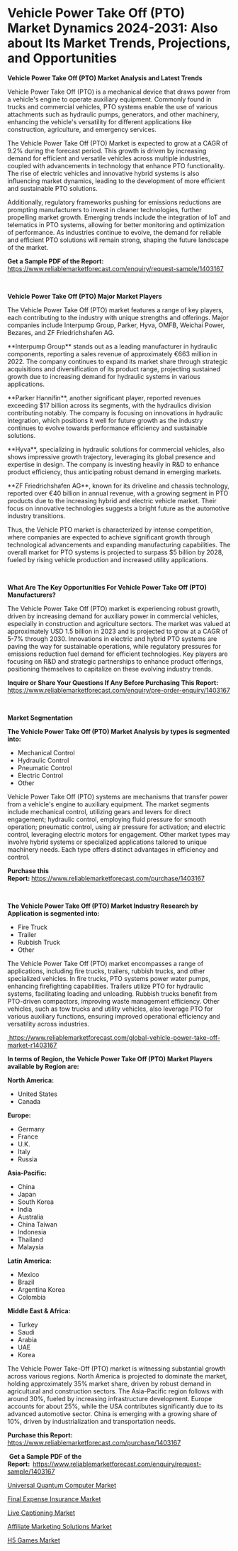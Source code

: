 <p><h1>Vehicle Power Take Off (PTO) Market Dynamics 2024-2031: Also about Its Market Trends, Projections, and Opportunities</h1></p><p><strong>Vehicle Power Take Off (PTO) Market Analysis and Latest Trends</strong></p>
<p><p>Vehicle Power Take Off (PTO) is a mechanical device that draws power from a vehicle's engine to operate auxiliary equipment. Commonly found in trucks and commercial vehicles, PTO systems enable the use of various attachments such as hydraulic pumps, generators, and other machinery, enhancing the vehicle's versatility for different applications like construction, agriculture, and emergency services.</p><p>The Vehicle Power Take Off (PTO) Market is expected to grow at a CAGR of 9.2% during the forecast period. This growth is driven by increasing demand for efficient and versatile vehicles across multiple industries, coupled with advancements in technology that enhance PTO functionality. The rise of electric vehicles and innovative hybrid systems is also influencing market dynamics, leading to the development of more efficient and sustainable PTO solutions.</p><p>Additionally, regulatory frameworks pushing for emissions reductions are prompting manufacturers to invest in cleaner technologies, further propelling market growth. Emerging trends include the integration of IoT and telematics in PTO systems, allowing for better monitoring and optimization of performance. As industries continue to evolve, the demand for reliable and efficient PTO solutions will remain strong, shaping the future landscape of the market.</p></p>
<p><strong>Get a Sample PDF of the Report:&nbsp;</strong> <a href="https://www.reliablemarketforecast.com/enquiry/request-sample/1403167?utm_campaign=1805&utm_medium=2&utm_source=Github&utm_content=ia&utm_term=23102024&utm_id=vehicle-power-take-off-pto">https://www.reliablemarketforecast.com/enquiry/request-sample/1403167</a></p>
<p>&nbsp;</p>
<p><strong>Vehicle Power Take Off (PTO) Major Market Players</strong></p>
<p><p>The Vehicle Power Take Off (PTO) market features a range of key players, each contributing to the industry with unique strengths and offerings. Major companies include Interpump Group, Parker, Hyva, OMFB, Weichai Power, Bezares, and ZF Friedrichshafen AG.</p><p>**Interpump Group** stands out as a leading manufacturer in hydraulic components, reporting a sales revenue of approximately €663 million in 2022. The company continues to expand its market share through strategic acquisitions and diversification of its product range, projecting sustained growth due to increasing demand for hydraulic systems in various applications.</p><p>**Parker Hannifin**, another significant player, reported revenues exceeding $17 billion across its segments, with the hydraulics division contributing notably. The company is focusing on innovations in hydraulic integration, which positions it well for future growth as the industry continues to evolve towards performance efficiency and sustainable solutions.</p><p>**Hyva**, specializing in hydraulic solutions for commercial vehicles, also shows impressive growth trajectory, leveraging its global presence and expertise in design. The company is investing heavily in R&D to enhance product efficiency, thus anticipating robust demand in emerging markets.</p><p>**ZF Friedrichshafen AG**, known for its driveline and chassis technology, reported over €40 billion in annual revenue, with a growing segment in PTO products due to the increasing hybrid and electric vehicle market. Their focus on innovative technologies suggests a bright future as the automotive industry transitions.</p><p>Thus, the Vehicle PTO market is characterized by intense competition, where companies are expected to achieve significant growth through technological advancements and expanding manufacturing capabilities. The overall market for PTO systems is projected to surpass $5 billion by 2028, fueled by rising vehicle production and increased utility applications.</p></p>
<p>&nbsp;</p>
<p><strong>What Are The Key Opportunities For Vehicle Power Take Off (PTO) Manufacturers?</strong></p>
<p><p>The Vehicle Power Take Off (PTO) market is experiencing robust growth, driven by increasing demand for auxiliary power in commercial vehicles, especially in construction and agriculture sectors. The market was valued at approximately USD 1.5 billion in 2023 and is projected to grow at a CAGR of 5-7% through 2030. Innovations in electric and hybrid PTO systems are paving the way for sustainable operations, while regulatory pressures for emissions reduction fuel demand for efficient technologies. Key players are focusing on R&D and strategic partnerships to enhance product offerings, positioning themselves to capitalize on these evolving industry trends.</p></p>
<p><strong>Inquire or Share Your Questions If Any Before Purchasing This Report:</strong> <a href="https://www.reliablemarketforecast.com/enquiry/pre-order-enquiry/1403167?utm_campaign=1805&utm_medium=2&utm_source=Github&utm_content=ia&utm_term=23102024&utm_id=vehicle-power-take-off-pto">https://www.reliablemarketforecast.com/enquiry/pre-order-enquiry/1403167</a></p>
<p>&nbsp;</p>
<p><strong>Market Segmentation</strong></p>
<p><strong>The Vehicle Power Take Off (PTO) Market Analysis by types is segmented into:</strong></p>
<p><ul><li>Mechanical Control</li><li>Hydraulic Control</li><li>Pneumatic Control</li><li>Electric Control</li><li>Other</li></ul></p>
<p><p>Vehicle Power Take Off (PTO) systems are mechanisms that transfer power from a vehicle's engine to auxiliary equipment. The market segments include mechanical control, utilizing gears and levers for direct engagement; hydraulic control, employing fluid pressure for smooth operation; pneumatic control, using air pressure for activation; and electric control, leveraging electric motors for engagement. Other market types may involve hybrid systems or specialized applications tailored to unique machinery needs. Each type offers distinct advantages in efficiency and control.</p></p>
<p><strong>Purchase this Report:&nbsp;</strong><a href="https://www.reliablemarketforecast.com/purchase/1403167?utm_campaign=1805&utm_medium=2&utm_source=Github&utm_content=ia&utm_term=23102024&utm_id=vehicle-power-take-off-pto">https://www.reliablemarketforecast.com/purchase/1403167</a></p>
<p>&nbsp;</p>
<p><strong>The Vehicle Power Take Off (PTO) Market Industry Research by Application is segmented into:</strong></p>
<p><ul><li>Fire Truck</li><li>Trailer</li><li>Rubbish Truck</li><li>Other</li></ul></p>
<p><p>The Vehicle Power Take Off (PTO) market encompasses a range of applications, including fire trucks, trailers, rubbish trucks, and other specialized vehicles. In fire trucks, PTO systems power water pumps, enhancing firefighting capabilities. Trailers utilize PTO for hydraulic systems, facilitating loading and unloading. Rubbish trucks benefit from PTO-driven compactors, improving waste management efficiency. Other vehicles, such as tow trucks and utility vehicles, also leverage PTO for various auxiliary functions, ensuring improved operational efficiency and versatility across industries.</p></p>
<p><a href="https://www.reliablemarketforecast.com/global-vehicle-power-take-off-market-r1403167?utm_campaign=1805&utm_medium=2&utm_source=Github&utm_content=ia&utm_term=23102024&utm_id=vehicle-power-take-off-pto">&nbsp;https://www.reliablemarketforecast.com/global-vehicle-power-take-off-market-r1403167</a></p>
<p><strong>In terms of Region, the Vehicle Power Take Off (PTO) Market Players available by Region are:</strong></p>
<p>
    <p> <strong> North America: </strong>
        <ul>
            <li>United States</li>
            <li>Canada</li>
        </ul>
        </p> 
    <p> <strong> Europe: </strong>
        <ul>
            <li>Germany</li>
            <li>France</li>
            <li>U.K.</li>
            <li>Italy</li>
            <li>Russia</li>
        </ul>
        </p> 
    <p> <strong> Asia-Pacific: </strong>
        <ul>
            <li>China</li>
            <li>Japan</li>
            <li>South Korea</li>
            <li>India</li>
            <li>Australia</li>
            <li>China Taiwan</li>
            <li>Indonesia</li>
            <li>Thailand</li>
            <li>Malaysia</li>
        </ul>
        </p> 
    <p> <strong> Latin America: </strong>
        <ul>
            <li>Mexico</li>
            <li>Brazil</li>
            <li>Argentina Korea</li>
            <li>Colombia</li>
        </ul>
        </p> 
    <p> <strong> Middle East & Africa: </strong>
        <ul>
            <li>Turkey</li>
            <li>Saudi</li>
            <li>Arabia</li>
            <li>UAE</li>
            <li>Korea</li>
        </ul>
    </p>
    </p>
<p><p>The Vehicle Power Take-Off (PTO) market is witnessing substantial growth across various regions. North America is projected to dominate the market, holding approximately 35% market share, driven by robust demand in agricultural and construction sectors. The Asia-Pacific region follows with around 30%, fueled by increasing infrastructure development. Europe accounts for about 25%, while the USA contributes significantly due to its advanced automotive sector. China is emerging with a growing share of 10%, driven by industrialization and transportation needs.</p></p>
<p><strong>Purchase this Report: </strong><a href="https://www.reliablemarketforecast.com/purchase/1403167?utm_campaign=1805&utm_medium=2&utm_source=Github&utm_content=ia&utm_term=23102024&utm_id=vehicle-power-take-off-pto">https://www.reliablemarketforecast.com/purchase/1403167</a></p>
<p>&nbsp;<strong>Get a Sample PDF of the Report:&nbsp;&nbsp;</strong><a href="https://www.reliablemarketforecast.com/enquiry/request-sample/1403167?utm_campaign=1805&utm_medium=2&utm_source=Github&utm_content=ia&utm_term=23102024&utm_id=vehicle-power-take-off-pto">https://www.reliablemarketforecast.com/enquiry/request-sample/1403167</a></p>
<p><strong></strong></p>
<p><p><a href="https://www.linkedin.com/pulse/top-trends-transforming-universal-quantum-computer-market-bxeif?utm_campaign=1805&utm_medium=2&utm_source=Github&utm_content=ia&utm_term=23102024&utm_id=vehicle-power-take-off-pto">Universal Quantum Computer Market</a></p><p><a href="https://www.linkedin.com/pulse/global-perspectives-final-expense-insurance-market-trends-2ljqf?utm_campaign=1805&utm_medium=2&utm_source=Github&utm_content=ia&utm_term=23102024&utm_id=vehicle-power-take-off-pto">Final Expense Insurance Market</a></p><p><a href="https://www.linkedin.com/pulse/insights-live-captioning-industry-market-financial-status-hcttf?utm_campaign=1805&utm_medium=2&utm_source=Github&utm_content=ia&utm_term=23102024&utm_id=vehicle-power-take-off-pto">Live Captioning Market</a></p><p><a href="https://www.linkedin.com/pulse/unlocking-growth-potential-strategic-analysis-affiliate-fi6pf?utm_campaign=1805&utm_medium=2&utm_source=Github&utm_content=ia&utm_term=23102024&utm_id=vehicle-power-take-off-pto">Affiliate Marketing Solutions Market</a></p><p><a href="https://www.linkedin.com/pulse/navigating-global-h5-games-market-landscape-trends-forecasts-igevf?utm_campaign=1805&utm_medium=2&utm_source=Github&utm_content=ia&utm_term=23102024&utm_id=vehicle-power-take-off-pto">H5 Games Market</a></p></p>